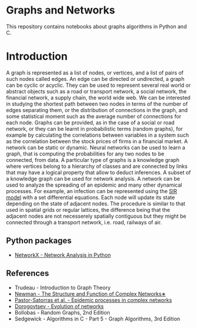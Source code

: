 Graphs and Networks
===================
This repository contains notebooks about graphs algorithms in Python and C.

# Introduction
A graph is represented as a list of nodes, or vertices, and a list of pairs of such nodes called edges. An edge can be directed or undirected, a graph can be cyclic or acyclic. They can be used to represent several real world or abstract objects such as a road or transport network, a social network, the financial network, a supply chain, the world wide web. We can be interested in studying the shortest path between two nodes in terms of the number of edges separating them, or the distribution of connections in the graph, and some statistical moment such as the average number of connections for each node. Graphs can be provided, as in the case of a social or road network, or they can be learnt in probabilistic terms (random graphs), for example by calculating the correlations between variables in a system such as the correlation between the stock prices of firms in a financial market. A network can be static or dynamic. Neural networks can be used to learn a graph, that is computing the probabilities for any two nodes to be connected, from data. A particular type of graphs is a knowledge graph where vertices belong to a hierarchy of classes and are connected by links that may have a logical property that allow to deduct inferences. A subset of a knowledge graph can be used for network analysis. A network can be used to analyze the spreading of an epidemic and many other dynamical processes. For example, an infection can be represented using the [SIR model](https://en.wikipedia.org/wiki/Compartmental_models_(epidemiology)#The_SIR_model) with a set differential equations. Each node will update its state depending on the state of adjacent nodes. The procedure is similar to that used in spatial grids or regular lattices, the difference being that the adjacent nodes are not necesserely spatially contiguous but they might be connected through a transport network, i.e. road, railways of air.   

## Python packages
* [NetworkX - Network Analysis in Python](https://networkx.org/documentation/stable/index.html)

## References
* Trudeau - Introduction to Graph Theory
* [Newman - The Structure and Function of Complex Networks∗](https://arxiv.org/abs/cond-mat/0303516)
* [Pastor-Satorras et al. - Epidemic processes in complex networks](https://arxiv.org/abs/1408.2701)
* [Dorogovtsev - Evolution of networks](https://arxiv.org/abs/cond-mat/0106144)
* Bollobas - Random Graphs, 2nd Edition
* Sedgewick - Algorithms in C - Part 5 - Graph  Algorithms, 3rd Edition
